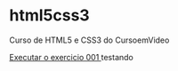 # html5css3

 Curso de HTML5 e CSS3 do CursoemVideo

 <a href="https://Landopg.github.io/html5css3/exercicios/ex001/index.html">Executar o exercicio 001 </a> testando
